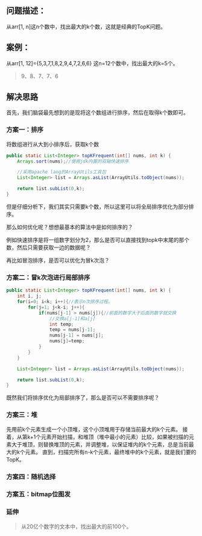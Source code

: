 ## 问题描述：
从arr[1, n]这n个数中，找出最大的k个数，这就是经典的TopK问题。

## 案例：
从arr[1, 12]={5,3,7,1,8,2,9,4,7,2,6,6} 这n=12个数中，找出最大的k=5个。 

> 9、8、7、7、6

## 解决思路

首先，我们脑袋最先想到的是现将这个数组进行排序，然后在取得k个数即可。

### 方案一：排序

将数组进行从大到小排序后，获取k个数

```java
public static List<Integer> topKFrequent(int[] nums, int k) {
    Arrays.sort(nums);//使用jdk内置的双轴快速排序

    //采用apache lang的ArrayUtils工具包
    List<Integer> list = Arrays.asList(ArrayUtils.toObject(nums));

    return list.subList(0,k);
}
```

但是仔细分析下，我们其实只需要k个数，所以这里可以将全局排序优化为部分排序。

那么如何优化呢？想想最基本的算法中是如何排序的？

例如快速排序是将一组数字划分为2，那么是否可以直接找到topk中末尾的那个数，然后只需要获取一边的数据呢？

再比如冒泡排序，是否可以优化为冒k次泡？



### 方案二：冒k次泡进行局部排序
```java
public static List<Integer> topKFrequent(int[] nums, int k) {
    int i, j;
    for(i=0; i<k; i++){//表示n次排序过程。
        for(j=1; j<k-i; j++){
            if(nums[j-1] > nums[j]){//前面的数字大于后面的数字就交换
                //交换a[j-1]和a[j]
                int temp;
                temp = nums[j-1];
                nums[j-1] = nums[j];
                nums[j]=temp;
            }
        }
    }

    List<Integer> list = Arrays.asList(ArrayUtils.toObject(nums));

    return list.subList(0,k);
}
```

既然我们将排序优化为局部排序了，那么是否可以不需要排序呢？
### 方案三：堆
先用前k个元素生成一个小顶堆，这个小顶堆用于存储当前最大的k个元素。
接着，从第k+1个元素开始扫描，和堆顶（堆中最小的元素）比较，如果被扫描的元素大于堆顶，则替换堆顶的元素，并调整堆，以保证堆内的k个元素，总是当前最大的k个元素。
直到，扫描完所有n-k个元素，最终堆中的k个元素，就是我们要的TopK。

### 方案四：随机选择

### 方案五：bitmap位图发

### 延伸

> 从20亿个数字的文本中，找出最大的前100个。 